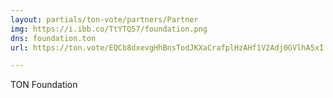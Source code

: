 ```yaml
---
layout: partials/ton-vote/partners/Partner
img: https://i.ibb.co/TtYTQ57/foundation.png
dns: foundation.ton
url: https://ton.vote/EQCb8dxevgHhBnsTodJKXaCrafplHzAHf1V2Adj0GVlhA5xI

---
```


TON Foundation